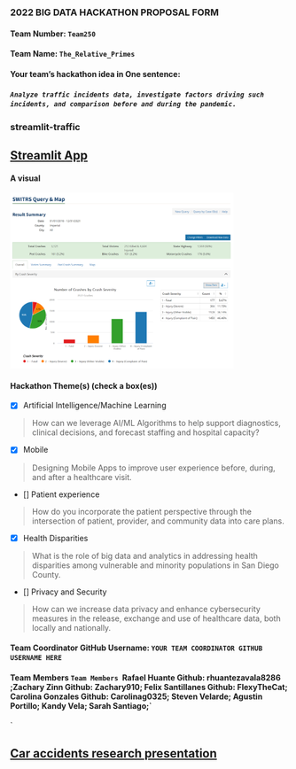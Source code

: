 ### 2022 BIG DATA HACKATHON PROPOSAL FORM

#### Team Number: `Team250`  

#### Team Name: `The_Relative_Primes`    
  
#### Your team’s hackathon idea in One sentence:
##### `Analyze traffic incidents data, investigate factors driving such incidents, and comparison before and during the pandemic.`



### streamlit-traffic

## [**Streamlit App**](https://share.streamlit.io/tttang0602/streamlit-traffic/main/transport.py)

#### A visual
<img height="10%" width="80%" alt="hdma" src="picture of pie chart about carcrashes.png"> 


#### Hackathon Theme(s) (check a box(es))
- [X] Artificial Intelligence/Machine Learning 
> How can we leverage AI/ML Algorithms to help support diagnostics, clinical decisions, and forecast staffing and hospital capacity?
- [X] Mobile
> Designing Mobile Apps to improve user experience before, during, and after a healthcare visit.
- [] Patient experience
> How do you incorporate the patient perspective through the intersection of patient, provider, and community data into care plans.
- [X] Health Disparities
> What is the role of big data and analytics in addressing health disparities among vulnerable and minority populations in San Diego County.
- [] Privacy and Security
> How can we increase data privacy and enhance cybersecurity measures in the release, exchange and use of healthcare data, both locally and nationally.

#### Team Coordinator GitHub Username: `YOUR TEAM COORDINATOR GITHUB USERNAME HERE`

#### Team Members `Team Members `Rafael Huante Github: rhuantezavala8286 ;Zachary Zinn Github: Zachary910; Felix Santillanes Github: FlexyTheCat; Carolina Gonzales Github: Carolinag0325; Steven Velarde; Agustin Portillo; Kandy Vela; Sarah Santiago;`
`
## [**Car accidents research presentation**](https://docs.google.com/presentation/d/1ohgu7CqgWcBb7xcaBVdWt6mI9A-nUSrXsW709kC7yfI/edit?usp=sharing)

